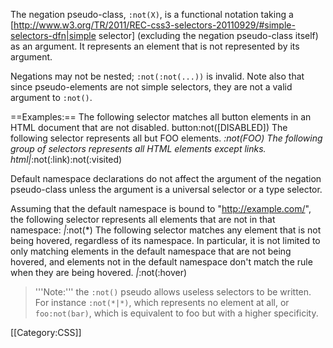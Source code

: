 The negation pseudo-class, <code>:not(X)</code>, is a functional notation taking a [http://www.w3.org/TR/2011/REC-css3-selectors-20110929/#simple-selectors-dfn|simple selector] (excluding the negation pseudo-class itself) as an argument. It represents an element that is not represented by its argument.

Negations may not be nested; <code>:not(:not(...))</code> is invalid. Note also that since pseudo-elements are not simple selectors, they are not a valid argument to <code>:not()</code>.

==Examples:==
The following selector matches all button elements in an HTML document that are not disabled.
<syntaxhighlight lang="css">
button:not([DISABLED])
</syntaxhighlight>
The following selector represents all but FOO elements.
<syntaxhighlight lang="css">
*:not(FOO)
</syntaxhighlight>
The following group of selectors represents all HTML elements except links.
<syntaxhighlight lang="css">
html|*:not(:link):not(:visited)
</syntaxhighlight>

Default namespace declarations do not affect the argument of the negation pseudo-class unless the argument is a universal selector or a type selector. 

Assuming that the default namespace is bound to "http://example.com/", the following selector represents all elements that are not in that namespace:
<syntaxhighlight lang="css">
*|*:not(*)
</syntaxhighlight>
The following selector matches any element that is not being hovered, regardless of its namespace. In particular, it is not limited to only matching elements in the default namespace that are not being hovered, and elements not in the default namespace don't match the rule when they are being hovered.
<syntaxhighlight lang="css">
*|*:not(:hover)
</syntaxhighlight>

<blockquote>'''Note:''' the <code>:not()</code> pseudo allows useless selectors to be written. For instance <code>:not(*|*)</code>, which represents no element at all, or <code>foo:not(bar)</code>, which is equivalent to foo but with a higher specificity. </blockquote>

[[Category:CSS]]